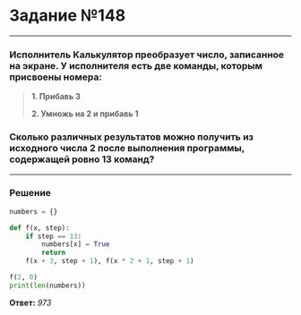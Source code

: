 # Задание №148

---

### Исполнитель Калькулятор преобразует число, записанное на экране. У исполнителя есть две команды, которым присвоены номера:
> **1. Прибавь 3**
> 
> **2. Умножь на 2 и прибавь 1**

### Сколько различных результатов можно получить из исходного числа 2 после выполнения программы, содержащей ровно 13 команд?

---

### Решение

```python
numbers = {}

def f(x, step):
    if step == 13:
        numbers[x] = True
        return
    f(x + 3, step + 1), f(x * 2 + 1, step + 1)

f(2, 0)
print(len(numbers))

```

**Ответ:** _973_